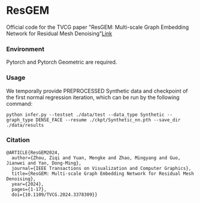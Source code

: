 # ResGEM
Official code for the TVCG paper "ResGEM: Multi-scale Graph Embedding Network for Residual Mesh Denoising"[Link](https://ieeexplore.ieee.org/document/10474148)

### Environment
Pytorch and Pytorch Geometric are required.

### Usage
We temporally provide PREPROCESSED Synthetic data and checkpoint of the first normal regression iteration, which can be run by the following command:
```
python infer.py --testset ./data/test --data_type Synthetic --graph_type DENSE_FACE --resume ./ckpt/Synthetic_nn.pth --save_dir ./data/results
```

### Citation
```
@ARTICLE{ResGEM2024,
  author={Zhou, Ziqi and Yuan, Mengke and Zhao, Mingyang and Guo, Jianwei and Yan, Dong-Ming},
  journal={IEEE Transactions on Visualization and Computer Graphics}, 
  title={ResGEM: Multi-scale Graph Embedding Network for Residual Mesh Denoising}, 
  year={2024},
  pages={1-17},
  doi={10.1109/TVCG.2024.3378309}}
```

